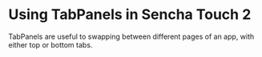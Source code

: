 # Using TabPanels in Sencha Touch 2 #

TabPanels are useful to swapping between different pages of an app, with either top or bottom tabs.
